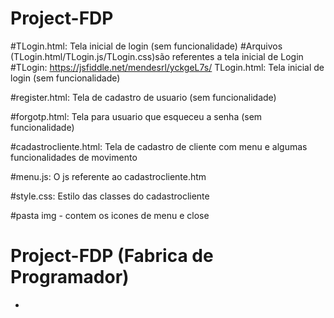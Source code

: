 # Project-FDP

#TLogin.html: Tela inicial de login (sem funcionalidade)
#Arquivos (TLogin.html/TLogin.js/TLogin.css)são referentes a tela inicial de Login
#TLogin: https://jsfiddle.net/mendesrl/yckgeL7s/ TLogin.html: Tela inicial de login (sem funcionalidade)

#register.html: Tela de cadastro de usuario (sem funcionalidade)

#forgotp.html: Tela para usuario que esqueceu a senha (sem funcionalidade)

#cadastrocliente.html: Tela de cadastro de cliente com menu e algumas funcionalidades de movimento

#menu.js: O js referente ao cadastrocliente.htm 

#style.css: Estilo das classes do cadastrocliente

#pasta img - contem os icones de menu e close

# Project-FDP (Fabrica de Programador)
 
-
